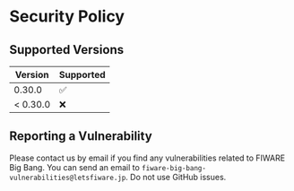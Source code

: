 # Security Policy

## Supported Versions

| Version  | Supported          |
| -------- | ------------------ |
| 0.30.0   | :white_check_mark: |
| < 0.30.0 | :x:                |

## Reporting a Vulnerability

Please contact us by email if you find any vulnerabilities related to FIWARE Big Bang.
You can send an email to `fiware-big-bang-vulnerabilities@letsfiware.jp`. Do not use GitHub issues.

